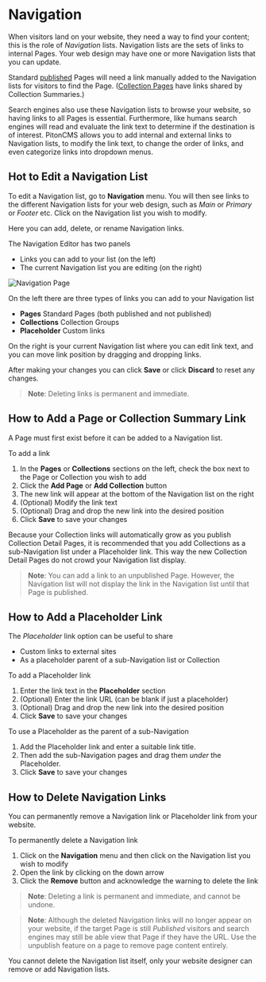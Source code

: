 # Navigation

When visitors land on your website, they need a way to find your content; this is the role of *Navigation* lists. Navigation lists are the sets of links to internal Pages. Your web design may have one or more Navigation lists that you can update.

Standard [published](/admin/support/client/pages#saving-and-publishing) Pages will need a link manually added to the Navigation lists for visitors to find the Page. ([Collection Pages](/admin/support/client/collections) have links shared by Collection Summaries.)

Search engines also use these Navigation lists to browse your website, so having links to all Pages is essential. Furthermore, like humans search engines will read and evaluate the link text to determine if the destination is of interest. PitonCMS allows you to add internal and external links to Navigation lists, to modify the link text, to change the order of links, and even categorize links into dropdown menus.

## Hot to Edit a Navigation List

To edit a Navigation list, go to <i class="fas fa-compass"></i> **Navigation** menu. You will then see links to the different Navigation lists for your web design, such as *Main* or *Primary* or *Footer* etc. Click on the Navigation list you wish to modify.

Here you can add, delete, or rename Navigation links.

The Navigation Editor has two panels
- Links you can add to your list (on the left)
- The current Navigation list you are editing (on the right)

![Navigation Page](/admin/img/support/navigationEditor.png)

On the left there are three types of links you can add to your Navigation list
- **Pages** Standard Pages (both published and not published)
- **Collections** Collection Groups
- **Placeholder** Custom links

On the right is your current Navigation list where you can edit link text, and you can move link position by dragging and dropping links.

After making your changes you can click **Save** or click **Discard** to reset any changes.

>**Note**: Deleting links is permanent and immediate.

## How to Add a Page or Collection Summary Link
A Page must first exist before it can be added to a Navigation list.

To add a link

 1. In the **Pages** or **Collections** sections on the left, check the box next to the Page or Collection you wish to add
 2. Click the **Add Page** or **Add Collection** button
 3. The new link will appear at the bottom of the Navigation list on the right
 4. (Optional) Modify the link text
 5. (Optional) Drag and drop the new link into the desired position
 6. Click **Save** to save your changes

Because your Collection links will automatically grow as you publish Collection Detail Pages, it is recommended that you add Collections as a sub-Navigation list under a Placeholder link. This way the new Collection Detail Pages do not crowd your Navigation list display.

>**Note**: You can add a link to an unpublished Page. However, the Navigation list will not display the link in the Navigation list until that Page is published.

## How to Add a Placeholder Link
The *Placeholder* link option can be useful to share

- Custom links to external sites
- As a placeholder parent of a sub-Navigation list or Collection

To add a Placeholder link

1. Enter the link text in the **Placeholder** section
2. (Optional) Enter the link URL (can be blank if just a placeholder)
3. (Optional) Drag and drop the new link into the desired position
4. Click **Save** to save your changes

To use a Placeholder as the parent of a sub-Navigation
1. Add the Placeholder link and enter a suitable link title.
2. Then add the sub-Navigation pages and drag them *under* the Placeholder.
3. Click **Save** to save your changes

## How to Delete Navigation Links

You can permanently remove a Navigation link or Placeholder link from your website.

To permanently delete a Navigation link
1. Click on the <i class="fas fa-compass"></i> **Navigation** menu and then click on the Navigation list you wish to modify
2. Open the link by clicking on the <i class="fas fa-chevron-down"></i> down arrow
3. Click the **Remove** button and acknowledge the warning to delete the link

>**Note**: Deleting a link is permanent and immediate, and cannot be undone.

>**Note**: Although the deleted Navigation links will no longer appear on your website, if the target Page is still *Published* visitors and search engines may still be able view that Page if they have the URL. Use the unpublish feature on a page to remove page content entirely.

You cannot delete the Navigation list itself, only your website designer can remove or add Navigation lists.
